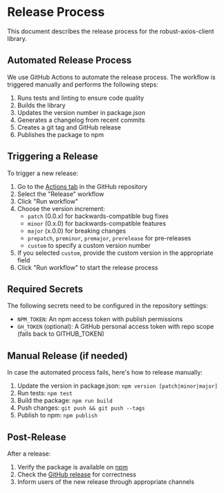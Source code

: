 # Release Process

This document describes the release process for the robust-axios-client library.

## Automated Release Process

We use GitHub Actions to automate the release process. The workflow is triggered manually and performs the following steps:

1. Runs tests and linting to ensure code quality
2. Builds the library
3. Updates the version number in package.json
4. Generates a changelog from recent commits
5. Creates a git tag and GitHub release
6. Publishes the package to npm

## Triggering a Release

To trigger a new release:

1. Go to the [Actions tab](../../actions) in the GitHub repository
2. Select the "Release" workflow
3. Click "Run workflow"
4. Choose the version increment:
   - `patch` (0.0.x) for backwards-compatible bug fixes
   - `minor` (0.x.0) for backwards-compatible features
   - `major` (x.0.0) for breaking changes
   - `prepatch`, `preminor`, `premajor`, `prerelease` for pre-releases
   - `custom` to specify a custom version number
5. If you selected `custom`, provide the custom version in the appropriate field
6. Click "Run workflow" to start the release process

## Required Secrets

The following secrets need to be configured in the repository settings:

- `NPM_TOKEN`: An npm access token with publish permissions
- `GH_TOKEN` (optional): A GitHub personal access token with repo scope (falls back to GITHUB_TOKEN)

## Manual Release (if needed)

In case the automated process fails, here's how to release manually:

1. Update the version in package.json: `npm version [patch|minor|major]`
2. Run tests: `npm test`
3. Build the package: `npm run build`
4. Push changes: `git push && git push --tags`
5. Publish to npm: `npm publish`

## Post-Release

After a release:

1. Verify the package is available on [npm](https://www.npmjs.com/package/robust-axios-client)
2. Check the [GitHub release](../../releases) for correctness
3. Inform users of the new release through appropriate channels 